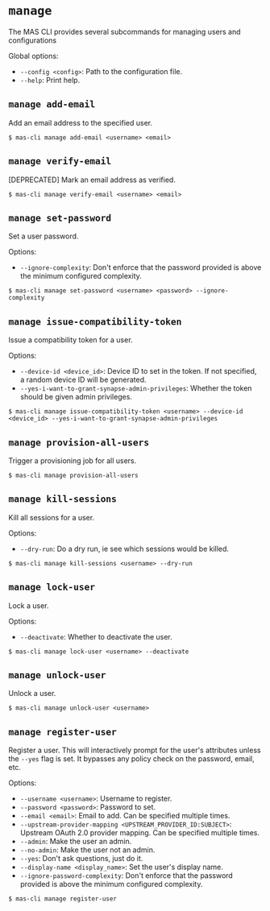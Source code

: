 # `manage`


The MAS CLI provides several subcommands for managing users and configurations

Global options:
- `--config <config>`: Path to the configuration file.
- `--help`: Print help.

## `manage add-email`

Add an email address to the specified user.

```
$ mas-cli manage add-email <username> <email>
```

## `manage verify-email`

[DEPRECATED] Mark an email address as verified.

```
$ mas-cli manage verify-email <username> <email>
```

## `manage set-password`

Set a user password.

Options:
- `--ignore-complexity`: Don't enforce that the password provided is above the minimum configured complexity.

```
$ mas-cli manage set-password <username> <password> --ignore-complexity
```

## `manage issue-compatibility-token`

Issue a compatibility token for a user.

Options:
- `--device-id <device_id>`: Device ID to set in the token. If not specified, a random device ID will be generated.
- `--yes-i-want-to-grant-synapse-admin-privileges`: Whether the token should be given admin privileges.

```
$ mas-cli manage issue-compatibility-token <username> --device-id <device_id> --yes-i-want-to-grant-synapse-admin-privileges
```

## `manage provision-all-users`

Trigger a provisioning job for all users.

```
$ mas-cli manage provision-all-users
```

## `manage kill-sessions`

Kill all sessions for a user.

Options:
- `--dry-run`: Do a dry run, ie see which sessions would be killed.

```
$ mas-cli manage kill-sessions <username> --dry-run
```

## `manage lock-user`

Lock a user.

Options:
- `--deactivate`: Whether to deactivate the user.

```
$ mas-cli manage lock-user <username> --deactivate
```

## `manage unlock-user`

Unlock a user.

```
$ mas-cli manage unlock-user <username>
```

## `manage register-user`

Register a user. This will interactively prompt for the user's attributes unless the `--yes` flag is set. It bypasses any policy check on the password, email, etc.

Options:
- `--username <username>`: Username to register.
- `--password <password>`: Password to set.
- `--email <email>`: Email to add. Can be specified multiple times.
- `--upstream-provider-mapping <UPSTREAM_PROVIDER_ID:SUBJECT>`: Upstream OAuth 2.0 provider mapping. Can be specified multiple times.
- `--admin`: Make the user an admin.
- `--no-admin`: Make the user not an admin.
- `--yes`: Don't ask questions, just do it.
- `--display-name <display_name>`: Set the user's display name.
- `--ignore-password-complexity`: Don't enforce that the password provided is above the minimum configured complexity.

```
$ mas-cli manage register-user
```